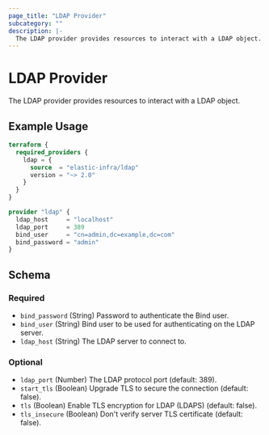 ```yaml
---
page_title: "LDAP Provider"
subcategory: ""
description: |-
  The LDAP provider provides resources to interact with a LDAP object.
---
```


# LDAP Provider

The LDAP provider provides resources to interact with a LDAP object.

## Example Usage

```terraform
terraform {
  required_providers {
    ldap = {
      source  = "elastic-infra/ldap"
      version = "~> 2.0"
    }
  }
}

provider "ldap" {
  ldap_host     = "localhost"
  ldap_port     = 389
  bind_user     = "cn=admin,dc=example,dc=com"
  bind_password = "admin"
}
```

<!-- schema generated by tfplugindocs -->
## Schema

### Required

- `bind_password` (String) Password to authenticate the Bind user.
- `bind_user` (String) Bind user to be used for authenticating on the LDAP server.
- `ldap_host` (String) The LDAP server to connect to.

### Optional

- `ldap_port` (Number) The LDAP protocol port (default: 389).
- `start_tls` (Boolean) Upgrade TLS to secure the connection (default: false).
- `tls` (Boolean) Enable TLS encryption for LDAP (LDAPS) (default: false).
- `tls_insecure` (Boolean) Don't verify server TLS certificate (default: false).
